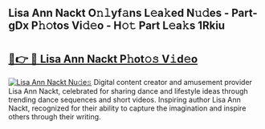 ## Lisa Ann Nackt O𝚗𝚕yf𝚊ns L𝚎a𝚔ed N𝚞𝚍es - Part-gDx P𝚑𝚘tos Vi𝚍𝚎o - H𝚘𝚝 Part L𝚎a𝚔s 1Rkiu

# <h2><a href="http://kf0hza.oniu.top/?m=Lisa+Ann+Nackt">🔗👉 🔴 Lisa Ann Nackt P𝚑ot𝚘𝚜 V𝚒d𝚎o</a></h2>

[![Lisa Ann Nackt Nu𝚍e𝚜](https://i.imgur.com/0qMVB7G.gif)](http://kf0hza.oniu.top/?m=Lisa+Ann+Nackt)
Digital content creator and amusement provider Lisa Ann Nackt, celebrated for sharing dance and lifestyle ideas through trending dance sequences and short videos. Inspiring author Lisa Ann Nackt, recognized for their ability to capture the imagination and inspire others through their writing.  
